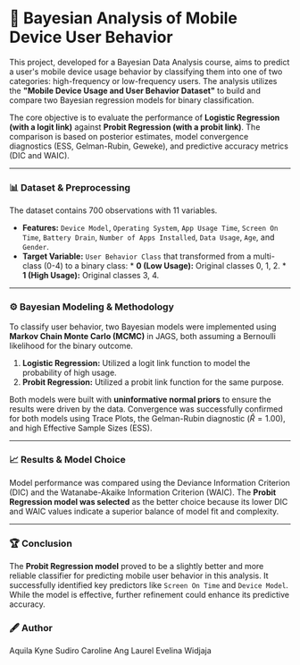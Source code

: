 # 📱 Bayesian Analysis of Mobile Device User Behavior
This project, developed for a Bayesian Data Analysis course, aims to predict a user's mobile device usage behavior by classifying them into one of two categories: high-frequency or low-frequency users. The analysis utilizes the **"Mobile Device Usage and User Behavior Dataset"** to build and compare two Bayesian regression models for binary classification.

The core objective is to evaluate the performance of **Logistic Regression (with a logit link)** against **Probit Regression (with a probit link)**. The comparison is based on posterior estimates, model convergence diagnostics (ESS, Gelman-Rubin, Geweke), and predictive accuracy metrics (DIC and WAIC).

---

### 📊 Dataset & Preprocessing
The dataset contains 700 observations with 11 variables.
* **Features:** `Device Model`, `Operating System`, `App Usage Time`, `Screen On Time`, `Battery Drain`, `Number of Apps Installed`, `Data Usage`, `Age`, and `Gender`.
* **Target Variable:** `User Behavior Class` that transformed from a multi-class (0-4) to a binary class:
      * **0 (Low Usage):** Original classes 0, 1, 2.
      * **1 (High Usage):** Original classes 3, 4.

---

### ⚙️ Bayesian Modeling & Methodology
To classify user behavior, two Bayesian models were implemented using **Markov Chain Monte Carlo (MCMC)** in JAGS, both assuming a Bernoulli likelihood for the binary outcome.

1.  **Logistic Regression:** Utilized a logit link function to model the probability of high usage.
2.  **Probit Regression:** Utilized a probit link function for the same purpose.

Both models were built with **uninformative normal priors** to ensure the results were driven by the data. Convergence was successfully confirmed for both models using Trace Plots, the Gelman-Rubin diagnostic ($\hat{R} = 1.00$), and high Effective Sample Sizes (ESS).

---

### 📈 Results & Model Choice
Model performance was compared using the Deviance Information Criterion (DIC) and the Watanabe-Akaike Information Criterion (WAIC). The **Probit Regression model was selected** as the better choice because its lower DIC and WAIC values indicate a superior balance of model fit and complexity.

---

### 🏆 Conclusion
The **Probit Regression model** proved to be a slightly better and more reliable classifier for predicting mobile user behavior in this analysis. It successfully identified key predictors like `Screen On Time` and `Device Model`. While the model is effective, further refinement could enhance its predictive accuracy.

### 🖋 Author
Aquila Kyne Sudiro
Caroline Ang
Laurel Evelina Widjaja
